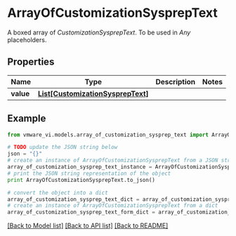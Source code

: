 # ArrayOfCustomizationSysprepText

A boxed array of *CustomizationSysprepText*. To be used in *Any* placeholders. 

## Properties
Name | Type | Description | Notes
------------ | ------------- | ------------- | -------------
**value** | [**List[CustomizationSysprepText]**](CustomizationSysprepText.md) |  | 

## Example

```python
from vmware_vi.models.array_of_customization_sysprep_text import ArrayOfCustomizationSysprepText

# TODO update the JSON string below
json = "{}"
# create an instance of ArrayOfCustomizationSysprepText from a JSON string
array_of_customization_sysprep_text_instance = ArrayOfCustomizationSysprepText.from_json(json)
# print the JSON string representation of the object
print ArrayOfCustomizationSysprepText.to_json()

# convert the object into a dict
array_of_customization_sysprep_text_dict = array_of_customization_sysprep_text_instance.to_dict()
# create an instance of ArrayOfCustomizationSysprepText from a dict
array_of_customization_sysprep_text_form_dict = array_of_customization_sysprep_text.from_dict(array_of_customization_sysprep_text_dict)
```
[[Back to Model list]](../README.md#documentation-for-models) [[Back to API list]](../README.md#documentation-for-api-endpoints) [[Back to README]](../README.md)


